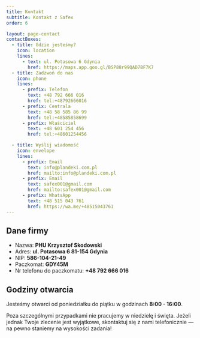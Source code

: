 ```yaml
---
title: Kontakt
subtitle: Kontakt z Safex
order: 6

layout: page-contact
contactBoxes:
  - title: Gdzie jesteśmy?
    icon: location
    lines:
      - text: ul. Potasowa 6 Gdynia
        href: https://maps.app.goo.gl/BSP88r99QAD7BF7K7
  - title: Zadzwoń do nas
    icon: phone
    lines:
      - prefix: Telefon
        text: +48 792 666 016
        href: tel:+48792666016
      - prefix: Centrala
        text: +48 58 585 86 99
        href: tel:+48585858699
      - prefix: Właściciel
        text: +48 601 254 456
        href: tel:+48601254456

  - title: Wyślij wiadomość
    icon: envelope
    lines:
      - prefix: Email
        text: info@plandeki.com.pl
        href: mailto:info@plandeki.com.pl
      - prefix: Email
        text: safex001@gmail.com
        href: mailto:safex001@gmail.com
      - prefix: WhatsApp
        text: +48 515 043 761
        href: https://wa.me/+48515043761
---
```


## Dane firmy

- Nazwa: **PHU Krzysztof Skodowski**
- Adres: **ul. Potasowa 6 81-154 Gdynia**
- NIP: **586-104-21-49**
- Paczkomat: **GDY45M**
- Nr telefonu do paczkomatu: **+48 792 666 016**

## Godziny otwarcia

Jesteśmy otwarci od poniedziałku do piątku w godzinach **8:00 - 16:00**.

Poza szczególnymi przypadkami nie pracujemy w niedzielę i święta. Jeżeli jednak
Twoje zlecenie jest wyjątkowe, skontaktuj się z nami telefonicznie — na pewno
staniemy na wysokości zadania!
